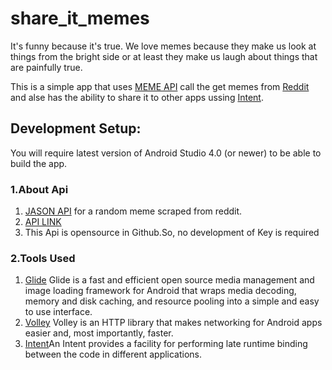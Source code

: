# share_it_memes
It's funny because it's true. We love memes because they make us look at things from the bright side or at least they make us laugh about things that are painfully true.


This is a simple app that uses [MEME API](https://github.com/D3vd/Meme_Api.git) call the get memes from [Reddit](https://www.reddit.com/) and alse has the ability to share it to other apps 
ussing [Intent](https://developer.android.com/reference/android/content/Intent).

## Development Setup:
You will require latest version of Android Studio 4.0 (or newer) to be able to build the app.
### 1.About Api
1. [JASON API](https://github.com/D3vd/Meme_Api) for a random meme scraped from reddit.
2. [API LINK](https://meme-api.herokuapp.com/gimme)
3. This Api is opensource in Github.So, no development of Key is required
### 2.Tools Used
1. [Glide](https://github.com/bumptech/glide) Glide is a fast and efficient open source media management and image loading framework for Android that wraps media decoding, memory and disk caching, and resource pooling into a simple and easy to use interface.
2. [Volley](https://github.com/google/volley) Volley is an HTTP library that makes networking for Android apps easier and, most importantly, faster.
3. [Intent](https://developer.android.com/reference/kotlin/android/content/Intent)An Intent provides a facility for performing late runtime binding between the code in different applications.



